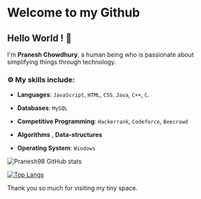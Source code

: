 
# Welcome to my Github
## Hello World ! :wave:

I'm **Pranesh Chowdhury**, a human being who is passionate about simplifying things through technology.



### :gear: My skills include:

- **Languages**: `JavaScript`, `HTML`, `CSS`. `Java`, `C++`, `C`.

- **Databases**: `MySQL`

- **Competitive Programming**: `Hackerrank`, `Codeforce`, `Beecrowd`
    
- **Algorithms** , **Data-structures**

- **Operating System**: `Windows`

![Pranesh98 GitHub stats](https://github-readme-stats.vercel.app/api?username=Pranesh98&theme=dark&show_icons=true)

[![Top Langs](https://github-readme-stats.vercel.app/api/top-langs/?username=Pranesh98&langs_count=8)](https://github.com/Pranesh98/github-readme-stats)

Thank you so much for visiting my tiny space.


